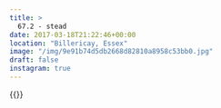 ```yaml
---
title: >
  67.2 - stead
date: 2017-03-18T21:22:46+00:00
location: "Billericay, Essex"
image: "/img/9e91b74d5db2668d82810a8958c53bb0.jpg"
draft: false
instagram: true
---
```


{{<photo src="/img/9e91b74d5db2668d82810a8958c53bb0.jpg">}}

